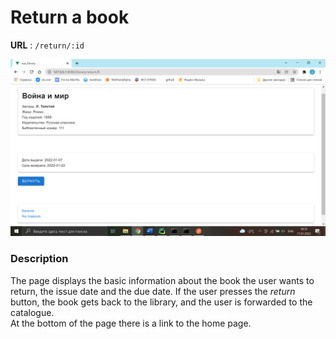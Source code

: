 # Return a book

**URL** : `/return/:id`

![Return page](img/return.png "Return page")

### Description

The page displays the basic information about the book the user wants to return, the issue date and the due date. If the
user presses the _return_ button, the book gets back to the library, and the user is forwarded to the catalogue.  
At the
bottom of the page there is a link to the home page.